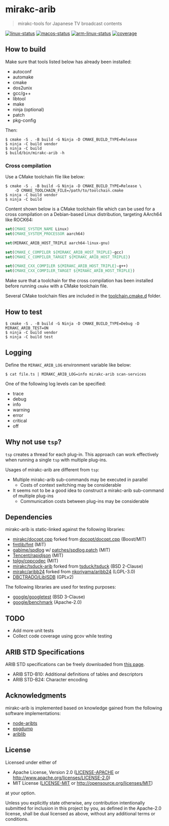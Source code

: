 # mirakc-arib

> mirakc-tools for Japanese TV broadcast contents

[![linux-status](https://github.com/mirakc/mirakc-arib/workflows/Linux/badge.svg)](https://github.com/mirakc/mirakc-arib/actions?workflow=Linux)
[![macos-status](https://github.com/mirakc/mirakc-arib/workflows/macOS/badge.svg)](https://github.com/mirakc/mirakc-arib/actions?workflow=macOS)
[![arm-linux-status](https://github.com/mirakc/mirakc-arib/workflows/ARM-Linux/badge.svg)](https://github.com/mirakc/mirakc-arib/actions?workflow=ARM-Linux)
[![coverage](https://codecov.io/gh/mirakc/mirakc-arib/branch/master/graph/badge.svg?token=iYQqKQLd7A)](https://codecov.io/gh/mirakc/mirakc-arib)

## How to build

Make sure that tools listed below has already been installed:

* autoconf
* automake
* cmake
* dos2unix
* gcc/g++
* libtool
* make
* ninja (optional)
* patch
* pkg-config

Then:

```console
$ cmake -S . -B build -G Ninja -D CMAKE_BUILD_TYPE=Release
$ ninja -C build vendor
$ ninja -C build
$ build/bin/mirakc-arib -h
```

### Cross compilation

Use a CMake toolchain file like below:

```console
$ cmake -S . -B build -G Ninja -D CMAKE_BUILD_TYPE=Release \
    -D CMAKE_TOOLCHAIN_FILE=/path/to/toolchain.cmake
$ ninja -C build vendor
$ ninja -C build
```

Content shown below is a CMake toolchain file which can be used for a cross
compilation on a Debian-based Linux distribution, targeting AArch64 like ROCK64:

```cmake
set(CMAKE_SYSTEM_NAME Linux)
set(CMAKE_SYSTEM_PROCESSOR aarch64)

set(MIRAKC_ARIB_HOST_TRIPLE aarch64-linux-gnu)

set(CMAKE_C_COMPILER ${MIRAKC_ARIB_HOST_TRIPLE}-gcc)
set(CMAKE_C_COMPILER_TARGET ${MIRAKC_ARIB_HOST_TRIPLE})

set(CMAKE_CXX_COMPILER ${MIRAKC_ARIB_HOST_TRIPLE}-g++)
set(CMAKE_CXX_COMPILER_TARGET ${MIRAKC_ARIB_HOST_TRIPLE})
```

Make sure that a toolchain for the cross compilation has been installed before
running `cmake` with a CMake toolchain file.

Several CMake toolchain files are included in the
[toolchain.cmake.d](./toolchain.cmake.d) folder.

## How to test

```console
$ cmake -S . -B build -G Ninja -D CMAKE_BUILD_TYPE=Debug -D MIRAKC_ARIB_TEST=ON
$ ninja -C build vendor
$ ninja -C build test
```

## Logging

Define the `MIRAKC_ARIB_LOG` environment variable like below:

```console
$ cat file.ts | MIRAKC_ARIB_LOG=info mirakc-arib scan-services
```

One of the following log levels can be specified:

* trace
* debug
* info
* warning
* error
* critical
* off

## Why not use `tsp`?

`tsp` creates a thread for each plug-in.  This approach can work effectively
when running a single `tsp` with multiple plug-ins.

Usages of mirakc-arib are different from `tsp`:

* Multiple mirakc-arib sub-commands may be executed in parallel
  * Costs of context switching may be considerable
* It seems not to be a good idea to construct a mirakc-arib sub-command of
  multiple plug-ins
  * Communication costs between plug-ins may be considerable

## Dependencies

mirakc-arib is static-linked against the following libraries:

* [mirakc/docopt.cpp] forked from [docopt/docopt.cpp] (Boost/MIT)
* [fmtlib/fmt] (MIT)
* [gabime/spdlog] w/ [patches/spdlog.patch](./patches/spdlog.patch) (MIT)
* [Tencent/rapidjson] (MIT)
* [tplgy/cppcodec] (MIT)
* [mirakc/tsduck-arib] forked from [tsduck/tsduck] (BSD 2-Clause)
* [mirakc/aribb24] forked from [nkoriyama/aribb24] (LGPL-3.0)
* [DBCTRADO/LibISDB] (GPLv2)

The following libraries are used for testing purposes:

* [google/googletest] (BSD 3-Clause)
* [google/benchmark] (Apache-2.0)

## TODO

* Add more unit tests
* Collect code coverage using gcov while testing

## ARIB STD Specifications

ARIB STD specifications can be freely downloaded from
[this page](https://www.arib.or.jp/english/std_tr/broadcasting/sb_ej.html).

* ARIB STD-B10: Additional definitions of tables and descriptors
* ARIB STD-B24: Character encoding

## Acknowledgments

mirakc-arib is implemented based on knowledge gained from the following software
implementations:

* [node-aribts]
* [epgdump]
* [ariblib]

## License

Licensed under either of

* Apache License, Version 2.0
  ([LICENSE-APACHE] or http://www.apache.org/licenses/LICENSE-2.0)
* MIT License
  ([LICENSE-MIT] or http://opensource.org/licenses/MIT)

at your option.

Unless you explicitly state otherwise, any contribution intentionally submitted
for inclusion in this project by you, as defined in the Apache-2.0 license,
shall be dual licensed as above, without any additional terms or conditions.

[mirakc/docopt.cpp]: https://github.com/mirakc/docopt.cpp
[docopt/docopt.cpp]: https://github.com/docopt/docopt.cpp
[fmtlib/fmt]: https://github.com/fmtlib/fmt
[gabime/spdlog]: https://github.com/gabime/spdlog
[Tencent/rapidjson]: https://github.com/Tencent/rapidjson
[tplgy/cppcodec]: https://github.com/tplgy/cppcodec
[mirakc/tsduck-arib]: https://github.com/mirakc/tsduck-arib
[tsduck/tsduck]: https://github.com/tsduck/tsduck
[mirakc/aribb24]: https://github.com/mirakc/aribb24
[nkoriyama/aribb24]: https://github.com/nkoriyama/aribb24
[DBCTRADO/LibISDB]: https://github.com/DBCTRADO/LibISDB
[google/googletest]: https://github.com/google/googletest
[google/benchmark]: https://github.com/google/benchmark
[node-aribts]: https://github.com/rndomhack/node-aribts
[epgdump]: https://github.com/Piro77/epgdump
[ariblib]: https://github.com/youzaka/ariblib
[LICENSE-APACHE]: ./LICENSE-APACHE
[LICENSE-MIT]: ./LICENSE-MIT
